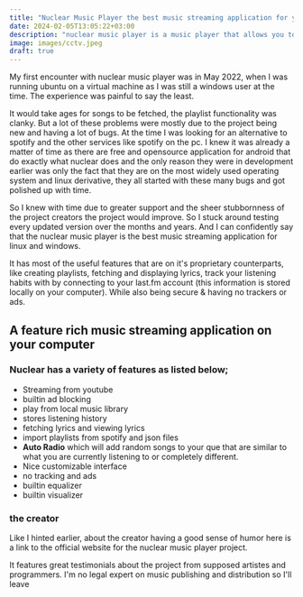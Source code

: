 ```yaml
---
title: "Nuclear Music Player the best music streaming application for your pc?"
date: 2024-02-05T13:05:22+03:00
description: "nuclear music player is a music player that allows you to stream music from multiple free sources on the internet | the best spotify alternative for linux?"
image: images/cctv.jpeg
draft: true
---
```


My first encounter with nuclear music player was in May 2022, when I was running
ubuntu on a virtual machine as I was still a windows user at the time. The experience 
was painful to say the least.

It would take ages for songs to be fetched, the playlist functionality was clanky.
But a lot of these problems were mostly due to the project being new and having 
a lot of bugs. At the time I was looking for an alternative to spotify and the other
services like spotify on the pc. I knew it was already a matter of time as there
are free and opensource application for android that do exactly what nuclear does
and the only reason they were in development earlier was only the fact that they 
are on the most widely used operating system and linux derivative, they all started 
with these many bugs and got polished up with time.

So I knew with time due to greater support and the sheer stubbornness of the 
project creators the project would improve. So I stuck around testing every updated
version over the months and years. And I can confidently say that the nuclear
music player is the best music streaming application for linux and windows.

It has most of the useful features that are on it's proprietary counterparts, like
creating playlists, fetching and displaying lyrics, track your listening habits
with by connecting to your last.fm account (this information is stored locally on
your computer). While also being secure &  having no trackers or ads.

## A feature rich music streaming application on your computer
### Nuclear has a variety of features as listed below;
-  Streaming from youtube
- builtin ad blocking
- play from local music library
- stores listening history
- fetching lyrics and viewing lyrics
- import playlists from spotify and json files
- **Auto Radio** which will add random songs to your que that are similar to what
you are currently listening to or completely different.
- Nice customizable interface
- no tracking and ads
- builtin equalizer
- builtin visualizer

### the creator
Like I hinted earlier, about the creator having a good sense of humor here is a
link to the official website for the nuclear music player project.

It features great testimonials about the project from supposed artistes and
programmers. I'm no legal expert on music publishing and distribution so I'll leave
